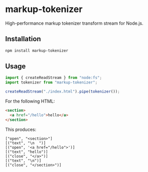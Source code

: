 # markup-tokenizer

High-performance markup tokenizer transform stream for Node.js.

## Installation

```sh
npm install markup-tokenizer
```

## Usage

```ts
import { createReadStream } from "node:fs";
import tokenizer from "markup-tokenizer";

createReadStream("./index.html").pipe(tokenizer());
```

For the following HTML:

```html
<section>
  <a href="/hello">hello</a>
</section>
```

This produces:

```
["open", "<section>"]
[("text", "\n  ")]
[("open", '<a href="/hello">')]
[("text", "hello")]
[("close", "</a>")]
[("text", "\n")]
[("close", "</section>")]
```
